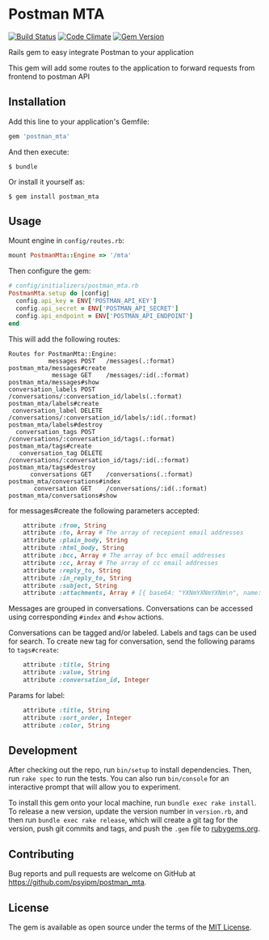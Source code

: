 # Postman MTA

[![Build Status](https://semaphoreci.com/api/v1/igormalinovskiy/postman_mta/branches/master/shields_badge.svg)](https://semaphoreci.com/igormalinovskiy/postman_mta)
[![Code Climate](https://codeclimate.com/github/psyipm/postman_mta/badges/gpa.svg)](https://codeclimate.com/github/psyipm/postman_mta)
[![Gem Version](https://badge.fury.io/rb/postman_mta.svg)](https://badge.fury.io/rb/postman_mta)

Rails gem to easy integrate Postman to your application

This gem will add some routes to the application to forward requests from frontend to postman API

## Installation

Add this line to your application's Gemfile:

```ruby
gem 'postman_mta'
```

And then execute:

    $ bundle

Or install it yourself as:

    $ gem install postman_mta

## Usage

Mount engine in `config/routes.rb`:

```ruby
mount PostmanMta::Engine => '/mta'
```

Then configure the gem:

```ruby
# config/initializers/postman_mta.rb
PostmanMta.setup do |config|
  config.api_key = ENV['POSTMAN_API_KEY']
  config.api_secret = ENV['POSTMAN_API_SECRET']
  config.api_endpoint = ENV['POSTMAN_API_ENDPOINT']
end
```

This will add the following routes:

```
Routes for PostmanMta::Engine:
           messages POST   /messages(.:format)                                  postman_mta/messages#create
            message GET    /messages/:id(.:format)                              postman_mta/messages#show
conversation_labels POST   /conversations/:conversation_id/labels(.:format)     postman_mta/labels#create
 conversation_label DELETE /conversations/:conversation_id/labels/:id(.:format) postman_mta/labels#destroy
  conversation_tags POST   /conversations/:conversation_id/tags(.:format)       postman_mta/tags#create
   conversation_tag DELETE /conversations/:conversation_id/tags/:id(.:format)   postman_mta/tags#destroy
      conversations GET    /conversations(.:format)                             postman_mta/conversations#index
       conversation GET    /conversations/:id(.:format)                         postman_mta/conversations#show
```

for messages#create the following parameters accepted:
```ruby
    attribute :from, String
    attribute :to, Array # The array of recepient email addresses
    attribute :plain_body, String
    attribute :html_body, String
    attribute :bcc, Array # The array of bcc email addresses
    attribute :cc, Array # The array of cc email addresses
    attribute :reply_to, String
    attribute :in_reply_to, String
    attribute :subject, String
    attribute :attachments, Array # [{ base64: "YXNmYXNmYXNm\n", name: 'file.txt', content_type: 'text/plain' }]
```

Messages are grouped in conversations. Conversations can be accessed using corresponding `#index` and `#show` actions.

Conversations can be tagged and/or labeled. Labels and tags can be used for search. To create new tag for conversation, send the following params to `tags#create`:

```ruby
    attribute :title, String
    attribute :value, String
    attribute :conversation_id, Integer
```

Params for label:

```ruby
    attribute :title, String
    attribute :sort_order, Integer
    attribute :color, String
```

## Development

After checking out the repo, run `bin/setup` to install dependencies. Then, run `rake spec` to run the tests. You can also run `bin/console` for an interactive prompt that will allow you to experiment.

To install this gem onto your local machine, run `bundle exec rake install`. To release a new version, update the version number in `version.rb`, and then run `bundle exec rake release`, which will create a git tag for the version, push git commits and tags, and push the `.gem` file to [rubygems.org](https://rubygems.org).

## Contributing

Bug reports and pull requests are welcome on GitHub at https://github.com/psyipm/postman_mta.

## License

The gem is available as open source under the terms of the [MIT License](http://opensource.org/licenses/MIT).
